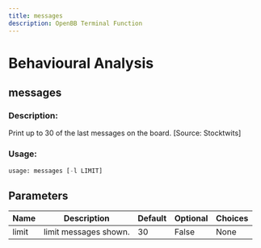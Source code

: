 ```yaml
---
title: messages
description: OpenBB Terminal Function
---
```


# Behavioural Analysis

## messages

### Description: 

Print up to 30 of the last messages on the board. [Source: Stocktwits]

### Usage: 
```python
usage: messages [-l LIMIT]
```

## Parameters

| Name | Description | Default | Optional | Choices |
| ---- | ----------- | ------- | -------- | ------- |
| limit | limit messages shown. | 30 | False | None |


